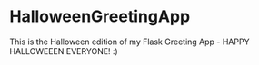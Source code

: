 # HalloweenGreetingApp
This is the Halloween edition of my Flask Greeting App - HAPPY HALLOWEEEN EVERYONE! :)
